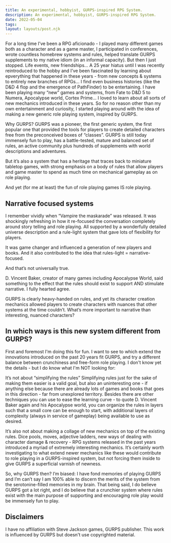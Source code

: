 ```yaml
---
title: An experimental, hobbyist, GURPS-inspired RPG System.
description: An experimental, hobbyist, GURPS-inspired RPG System.
date: 2022-05-04
tags: 
layout: layouts/post.njk
---
```

For a long time I’ve been a RPG aficionado - I played many different games both as a character and as a game master, I participated in conferences, wrote countless homebrew systems and rules, helped translate GURPS supplements to my native idiom (in an informal capacity). But then I just stopped. Life events, new friendships… A 25 year hiatus until I was recently reintroduced to the hobby and I’ve been fascinated by learning about epverything that happened in these years - from new concepts & systems to entirely new branches of RPGs… I find even business histories (like the D&D 4 flop and the emergence of PathFinder) to be entertaining. 
I have been playing many “new” games and systems, from Fate to D&D 5 to Numera, Apocalypse world, Cortex Prime... I loved to learn about all sorts of new mechanics introduced in these years. So for no reason other than my own entertainment and curiosity, I started playing around with the idea of making a new generic role playing system, inspired by GURPS. 

Why GURPS?
GURPS was a pioneer, the first generic system, the first popular one that provided the tools for players to create detailed characters free from the preconceived boxes of “classes”. GURPS is still today immensely fun to play, has a battle-tested, mature and balanced set of rules, an active community plus hundreds of supplements with world descriptions and adventures. 

But it’s also a system that has a heritage that traces back to miniature tabletop games, with strong emphasis on a body of rules that allow players and game master to spend as much time on mechanical gameplay as on role playing. 

And yet (for me at least) the fun of role playing games IS role playing. 

## Narrative focused systems
I remember vividly when “Vampire the maskarade” was released. It was shockingly refreshing in how it re-focused the conversation completely around story telling and role playing. All supported by a wonderfully detailed universe description and a rule-light system that gave lots of flexibility for players. 

It was game changer and influenced a generation of new players and books. And it also contributed to the idea that rules-light = narrative-focused. 

And that’s not universally true. 

D. Vincent Baker, creator of many games including Apocalypse World, said something to the effect that the rules should exist to support AND stimulate narrative. I fully hearted agree.

GURPS is clearly heavy-handed on rules, and yet its character creation mechanics allowed players to create characters with nuances that other systems at the time couldn’t. What’s more important to narrative than interesting, nuanced characters? 

## In which ways is this new system different from GURPS? 

First and foremost I'm doing this for fun. I want to see to which extend the innovations introduced on the past 20 years fit GURPS, and try a different balance between crunchiness and free-form role playing.
I don't know yet the details - but I do know what I'm NOT looking for:

It’s not about “simplifying the rules”
Simplifying rules just for the sake of making them easier is a valid goal, but also an uninteresting one - if anything else because there are already lots of games and books that goes in this direction - far from unexplored territory. Besides there are other techniques you can use to ease the learning curve - to quote D. Vincent Baker again and his Apocalypse world, you can organize the rules in layers such that a small core can be enough to start, with additional layers of complexity (always in service of gameplay) being available to use as desired. 

It’s also not about making a collage of new mechanics on top of the existing rules. Dice pools, moves, adjective ladders, new ways of dealing with character damage & recovery - RPG systems released in the past years introduced a myriad of extremely interesting mechanics. It’s certainly worth investigating to what extend newer mechanics like these would contribute to role playing in a GURPS-inspired system, but not forcing them inside to give GURPS a superficial varnish of newness. 

So, why GURPS then?
I’m biased: I have fond memories of playing GURPS and I’m can’t say I am 100% able to discern the merits of the system from the serotonine-filled memories in my brain. That being said, I do believe GURPS got a lot right, and I do believe that a crunchier system where rules exist with the main purpose of supporting and encouraging role play would be immensely fun to play. 


## Disclaimers

I have no affiliation with Steve Jackson games, GURPS publisher. This work is influenced by GURPS but doesn't use copyrighted material.
